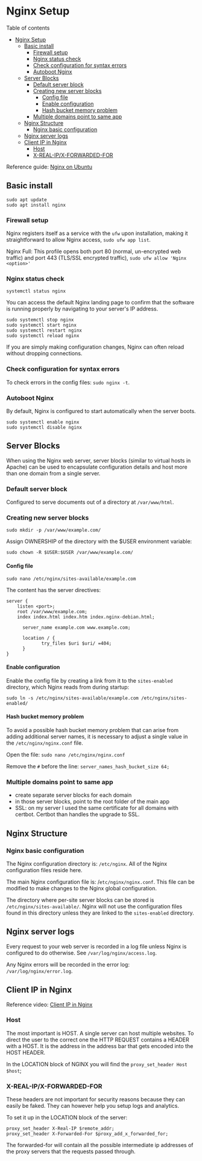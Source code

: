 # Nginx Setup
Table of contents
- [Nginx Setup](#nginx-setup)
	- [Basic install](#basic-install)
		- [Firewall setup](#firewall-setup)
		- [Nginx status check](#nginx-status-check)
		- [Check configuration for syntax errors](#check-configuration-for-syntax-errors)
		- [Autoboot Nginx](#autoboot-nginx)
	- [Server Blocks](#server-blocks)
		- [Default server block](#default-server-block)
		- [Creating new server blocks](#creating-new-server-blocks)
			- [Config file](#config-file)
			- [Enable configuration](#enable-configuration)
			- [Hash bucket memory problem](#hash-bucket-memory-problem)
		- [Multiple domains point to same app](#multiple-domains-point-to-same-app)
	- [Nginx Structure](#nginx-structure)
		- [Nginx basic configuration](#nginx-basic-configuration)
	- [Nginx server logs](#nginx-server-logs)
	- [Client IP in Nginx](#client-ip-in-nginx)
		- [Host](#host)
		- [X-REAL-IP/X-FORWARDED-FOR](#x-real-ipx-forwarded-for)

Reference guide: [Nginx on Ubuntu](https://www.digitalocean.com/community/tutorials/how-to-install-nginx-on-ubuntu-18-04)

## Basic install
```
sudo apt update
sudo apt install nginx
```
### Firewall setup
Nginx registers itself as a service with the `ufw` upon installation, making it straightforward to allow Nginx access, `sudo ufw app list`.

Nginx Full: This profile opens both port 80 (normal, un-encrypted web traffic) and port 443 (TLS/SSL encrypted traffic), `sudo ufw allow 'Nginx <option>'`

### Nginx status check

`systemctl status nginx`

You can access the default Nginx landing page to confirm that the software is running properly by navigating to your server's IP address. 
```
sudo systemctl stop nginx
sudo systemctl start nginx
sudo systemctl restart nginx
sudo systemctl reload nginx
```
If you are simply making configuration changes, Nginx can often reload without dropping connections.

### Check configuration for syntax errors
To check errors in the config files: `sudo nginx -t`.

### Autoboot Nginx
By default, Nginx is configured to start automatically when the server boots. 
```
sudo systemctl enable nginx
sudo systemctl disable nginx
```

## Server Blocks
When using the Nginx web server, server blocks (similar to virtual hosts in Apache) can be used to encapsulate configuration details and host more than one domain from a single server.

### Default server block
Configured to serve documents out of a directory at `/var/www/html`.

### Creating new server blocks

`sudo mkdir -p /var/www/example.com/`

Assign OWNERSHIP of the directory with the $USER environment variable:

`sudo chown -R $USER:$USER /var/www/example.com/`

#### Config file
`sudo nano /etc/nginx/sites-available/example.com`

The content has the server directives:
```
server {
	listen <port>;
	root /var/www/example.com;
	index index.html index.htm index.nginx-debian.html;
	
      server_name example.com www.example.com;

      location / {
 	         try_files $uri $uri/ =404;
      }
}
```
#### Enable configuration
Enable the config file by creating a link from it to the `sites-enabled` directory, which Nginx reads from during startup:

`sudo ln -s /etc/nginx/sites-available/example.com /etc/nginx/sites-enabled/`

#### Hash bucket memory problem
To avoid a possible hash bucket memory problem that can arise from adding additional server names, it is necessary to adjust a single value in the `/etc/nginx/nginx.conf` file. 

Open the file:
`sudo nano /etc/nginx/nginx.conf`

Remove the `#` before the line: `server_names_hash_bucket_size 64;`

### Multiple domains point to same app
- create separate server blocks for each domain
- in those server blocks, point to the root folder of the main app
- SSL: on my server I used the same certificate for all domains with certbot. Certbot than handles the upgrade to SSL.

## Nginx Structure
### Nginx basic configuration
The Nginx configuration directory is: `/etc/nginx`. All of the Nginx configuration files reside here.

The main Nginx configuration file is: /`etc/nginx/nginx.conf`. This file can be modified to make changes to the Nginx global configuration.

The directory where per-site server blocks can be stored is `/etc/nginx/sites-available/`. Nginx will not use the configuration files found in this directory unless they are linked to the `sites-enabled` directory. 

## Nginx server logs
Every request to your web server is recorded in a log file unless Nginx is configured to do otherwise. See `/var/log/nginx/access.log`.

Any Nginx errors will be recorded in the error log: `/var/log/nginx/error.log`.

## Client IP in Nginx
Reference video: [Client IP in Nginx](https://www.youtube.com/watch?v=4p1Zc8F29Lk&t=210s)

### Host
The most important is HOST. A single server can host multiple websites. To direct the user to the correct one the HTTP REQUEST contains a HEADER with a HOST. It is the address in the address bar that gets encoded into the HOST HEADER.

In the LOCATION block of NGINX you will find the `proxy_set_header Host $host`;

### X-REAL-IP/X-FORWARDED-FOR
These headers are not important for security reasons because they can easily be faked. They can however help you setup logs and analytics.

To set it up in the LOCATION block of the server:
```
proxy_set_header X-Real-IP $remote_addr;
proxy_set_header X-Forwarded-For $proxy_add_x_forwarded_for;
```
The forwarded-for will contain all the possible intermediate ip addresses of the proxy servers that the requests passed through.